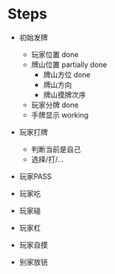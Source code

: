 # Steps

- 初始发牌

  - 玩家位置  done
  - 牌山位置  partially done
    - 牌山方位 done
    - 牌山方向
    - 牌山摸牌次序
  - 玩家分牌  done
  - 手牌显示  working

- 玩家打牌
  - 判断当前是自己
  - 选择/打/...
- 玩家PASS
- 玩家吃
- 玩家碰
- 玩家杠
- 玩家自摸
- 别家放铳

